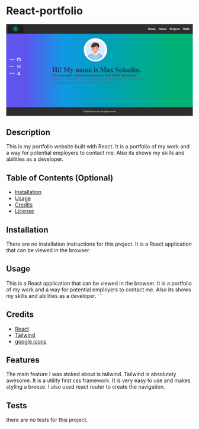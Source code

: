 # React-portfolio

![Alt text](my-app/src/assets/Screenshot%202023-04-12%20at%206.02.27%20PM%20(2).png)

## Description

This is my portfolio website built with React. It is a portfolio of my work and a way for potential employers to contact me. Also its shows my skills and abilities as a developer.

## Table of Contents (Optional)

- [Installation](#installation)
- [Usage](#usage)
- [Credits](#credits)
- [License](#license)

## Installation

There are no installation instructions for this project. It is a React application that can be viewed in the browser.

## Usage

This is a React application that can be viewed in the browser. It is a portfolio of my work and a way for potential employers to contact me. Also its shows my skills and abilities as a developer.
    ```

## Credits

- [React](https://reactjs.org/)
- [Tailwind](https://tailwindcss.com/)
- [google icons](https://fonts.google.com/icons)


## Features

The main feature I was stoked about is tailwind. Tailwind is absolutely awesome. 
It is a utility first css framework. It is very easy to use and makes styling a breeze.
I also used react router to create the navigation.


## Tests

there are no tests for this project.